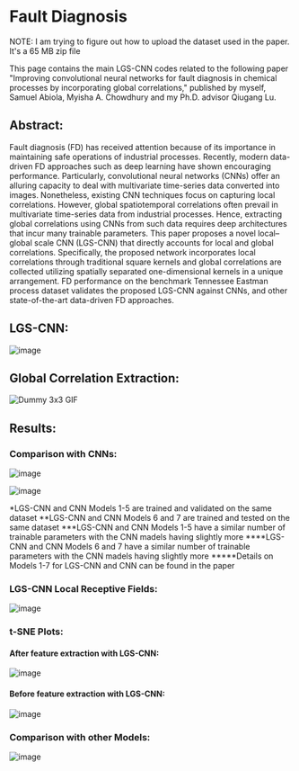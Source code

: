 # Fault Diagnosis

NOTE: I am trying to figure out how to upload the dataset used in the paper. It's a 65 MB zip file

This page contains the main LGS-CNN codes related to the following paper "Improving convolutional neural networks for fault diagnosis in chemical processes by incorporating global correlations," published by myself, Samuel Abiola, Myisha A. Chowdhury and my Ph.D. advisor Qiugang Lu.

## Abstract:

Fault diagnosis (FD) has received attention because of its importance in maintaining safe operations of industrial processes. Recently, modern data-driven FD approaches such as deep learning have shown encouraging performance. Particularly, convolutional neural networks (CNNs) offer an alluring capacity to deal with multivariate time-series data converted into images. Nonetheless, existing CNN techniques focus on capturing local correlations. However, global spatiotemporal correlations often prevail in multivariate time-series data from industrial processes. Hence, extracting global correlations using CNNs from such data requires deep architectures that incur many trainable parameters. This paper proposes a novel local–global scale CNN (LGS-CNN) that directly accounts for local and global correlations. Specifically, the proposed network incorporates local correlations through traditional square kernels and global correlations are collected utilizing spatially separated one-dimensional kernels in a unique arrangement. FD performance on the benchmark Tennessee Eastman process dataset validates the proposed LGS-CNN against CNNs, and other state-of-the-art data-driven FD approaches.

## LGS-CNN:

![image](https://github.com/SaifAlWahaibi/FaultDiagnosis/assets/106843163/3335d0eb-3c39-4bb7-b9b2-a0522272ba29)

## Global Correlation Extraction:

![Dummy 3x3 GIF](https://github.com/SaifAlWahaibi/FaultDiagnosis/assets/106843163/5227a882-7132-48ee-9c2e-d89419fa78f0.gif)

## Results:

### Comparison with CNNs:

![image](https://github.com/SaifAlWahaibi/FaultDiagnosis/assets/106843163/6cf142d0-9c6f-4e63-9d72-3427fe3fc5bc)

![image](https://github.com/SaifAlWahaibi/FaultDiagnosis/assets/106843163/3bd95b9c-5d24-4186-8acd-a5649f4b71aa)


*LGS-CNN and CNN Models 1-5 are trained and validated on the same dataset
**LGS-CNN and CNN Models 6 and 7 are trained and tested on the same dataset
***LGS-CNN and CNN Models 1-5 have a similar number of trainable parameters with the CNN madels having slightly more
****LGS-CNN and CNN Models 6 and 7 have a similar number of trainable parameters with the CNN madels having slightly more
*****Details on Models 1-7 for LGS-CNN and CNN can be found in the paper

### LGS-CNN Local Receptive Fields:

![image](https://github.com/SaifAlWahaibi/FaultDiagnosis/assets/106843163/0bd68cc2-ae01-45d1-a289-6bb77edd20f1)

### t-SNE Plots:

#### After feature extraction with LGS-CNN:

![image](https://github.com/SaifAlWahaibi/FaultDiagnosis/assets/106843163/fd0ee2a7-6cdc-4deb-804f-de0d411e9953)

#### Before feature extraction with LGS-CNN:

![image](https://github.com/SaifAlWahaibi/FaultDiagnosis/assets/106843163/9fc75997-4ec5-42df-a4ea-7855e31052d3)

### Comparison with other Models:

![image](https://github.com/SaifAlWahaibi/FaultDiagnosis/assets/106843163/2fc5b534-b64a-40d5-9ee3-a6418ed353d9)
